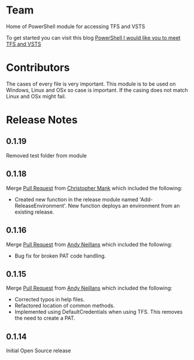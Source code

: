 # Team
Home of PowerShell module for accessing TFS and VSTS

To get started you can visit this blog [PowerShell I would like you to meet TFS and VSTS](http://www.donovanbrown.com/post/PowerShell-I-would-like-you-to-meet-TFS-and-VSTS)

# Contributors
The cases of every file is very important. This module is to be used on Windows, Linux and OSx so case is important.  If the casing does not match Linux and OSx might fail.

# Release Notes
## 0.1.19
Removed test folder from module

## 0.1.18
Merge [Pull Request](https://github.com/DarqueWarrior/team/pull/5) from [Christopher Mank](https://github.com/ChristopherMank) which included the following:
- Created new function in the release module named 'Add-ReleaseEnvironment'. New function deploys an environment from an existing release.

## 0.1.16
Merge [Pull Request](https://github.com/DarqueWarrior/team/pull/4) from [Andy Neillans](https://github.com/aneillans) which included the following:
- Bug fix for broken PAT code handling.

## 0.1.15
Merge [Pull Request](https://github.com/DarqueWarrior/team/pull/3) from [Andy Neillans](https://github.com/aneillans) which included the following:
- Corrected typos in help files.
- Refactored location of common methods.
- Implemented using DefaultCredentials when using TFS.  This removes the need to create a PAT.

## 0.1.14
Initial Open Source release